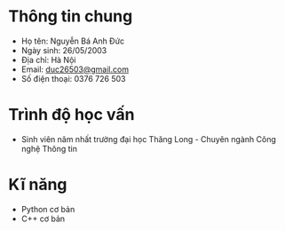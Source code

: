 # **Thông tin chung**

* Họ tên: Nguyễn Bá Anh Đức
* Ngày sinh: 26/05/2003
* Địa chỉ: Hà Nội
* Email: duc26503@gmail.com
* Số điện thoại: 0376 726 503

# **Trình độ học vấn**
 * Sinh viên năm nhất trường đại học Thăng Long - Chuyên ngành Công nghệ Thông tin

# **Kĩ năng**
 * Python cơ bản
 * C++ cơ bản

